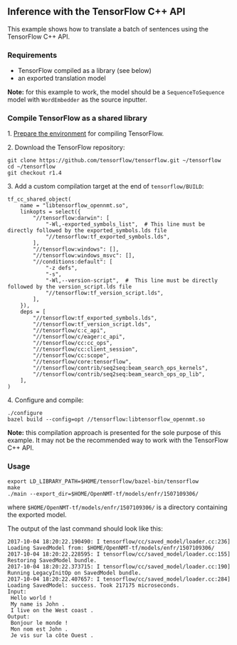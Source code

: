 ## Inference with the TensorFlow C++ API

This example shows how to translate a batch of sentences using the TensorFlow C++ API.

### Requirements

* TensorFlow compiled as a library (see below)
* an exported translation model

**Note:** for this example to work, the model should be a `SequenceToSequence` model with `WordEmbedder` as the source inputter.

### Compile TensorFlow as a shared library

1\. [Prepare the environment](https://www.tensorflow.org/install/install_sources#prepare_environment_for_linux) for compiling TensorFlow.

2\. Download the TensorFlow repository:

```
git clone https://github.com/tensorflow/tensorflow.git ~/tensorflow
cd ~/tensorflow
git checkout r1.4
```

3\. Add a custom compilation target at the end of `tensorflow/BUILD`:


```
tf_cc_shared_object(
    name = "libtensorflow_opennmt.so",
    linkopts = select({
        "//tensorflow:darwin": [
            "-Wl,-exported_symbols_list",  # This line must be directly followed by the exported_symbols.lds file
            "//tensorflow:tf_exported_symbols.lds",
        ],
        "//tensorflow:windows": [],
        "//tensorflow:windows_msvc": [],
        "//conditions:default": [
            "-z defs",
            "-s",
            "-Wl,--version-script",  #  This line must be directly followed by the version_script.lds file
            "//tensorflow:tf_version_script.lds",
        ],
    }),
    deps = [
        "//tensorflow:tf_exported_symbols.lds",
        "//tensorflow:tf_version_script.lds",
        "//tensorflow/c:c_api",
        "//tensorflow/c/eager:c_api",
        "//tensorflow/cc:cc_ops",
        "//tensorflow/cc:client_session",
        "//tensorflow/cc:scope",
        "//tensorflow/core:tensorflow",
        "//tensorflow/contrib/seq2seq:beam_search_ops_kernels",
        "//tensorflow/contrib/seq2seq:beam_search_ops_op_lib",
    ],
)
```

4\. Configure and compile:

```
./configure
bazel build --config=opt //tensorflow:libtensorflow_opennmt.so
```

**Note:** this compilation approach is presented for the sole purpose of this example. It may not be the recommended way to work with the TensorFlow C++ API.

### Usage

```
export LD_LIBRARY_PATH=$HOME/tensorflow/bazel-bin/tensorflow
make
./main --export_dir=$HOME/OpenNMT-tf/models/enfr/1507109306/
```

where `$HOME/OpenNMT-tf/models/enfr/1507109306/` is a directory containing the exported model.

The output of the last command should look like this:

```
2017-10-04 18:20:22.190490: I tensorflow/cc/saved_model/loader.cc:236] Loading SavedModel from: $HOME/OpenNMT-tf/models/enfr/1507109306/
2017-10-04 18:20:22.228595: I tensorflow/cc/saved_model/loader.cc:155] Restoring SavedModel bundle.
2017-10-04 18:20:22.373715: I tensorflow/cc/saved_model/loader.cc:190] Running LegacyInitOp on SavedModel bundle.
2017-10-04 18:20:22.407657: I tensorflow/cc/saved_model/loader.cc:284] Loading SavedModel: success. Took 217175 microseconds.
Input:
 Hello world !
 My name is John .
 I live on the West coast .
Output:
 Bonjour le monde !
 Mon nom est John .
 Je vis sur la côte Ouest .
```
